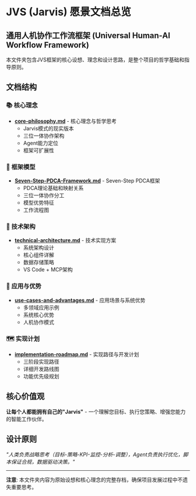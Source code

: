 # JVS (Jarvis) 愿景文档总览

## 通用人机协作工作流框架 (Universal Human-AI Workflow Framework)

本文件夹包含JVS框架的核心设想、理念和设计思路，是整个项目的哲学基础和指导原则。

## 文档结构

### 📚 核心理念
- **[core-philosophy.md](core-philosophy.md)** - 核心理念与哲学思考
  - Jarvis模式的现实版本
  - 三位一体协作架构
  - Agent能力定位
  - 框架可扩展性

### 🔄 框架模型  
- **[Seven-Step-PDCA-Framework.md](Seven-Step-PDCA-Framework.md)** - Seven-Step PDCA框架
  - PDCA理论基础和映射关系
  - 三位一体协作分工
  - 模型优势特征
  - 工作流程图

### 🔧 技术架构
- **[technical-architecture.md](technical-architecture.md)** - 技术实现方案
  - 系统架构设计
  - 核心组件详解
  - 数据存储策略
  - VS Code + MCP架构

### 🎯 应用与优势
- **[use-cases-and-advantages.md](use-cases-and-advantages.md)** - 应用场景与系统优势
  - 多领域应用示例
  - 系统核心优势
  - 人机协作模式

### 🗺️ 实现计划
- **[implementation-roadmap.md](implementation-roadmap.md)** - 实现路径与开发计划
  - 三阶段实现路径
  - 详细开发路线图
  - 功能优先级规划

## 核心价值观

**让每个人都能拥有自己的"Jarvis"** - 一个理解您目标、执行您策略、增强您能力的智能工作伙伴。

## 设计原则

*"人类负责战略思考（目标-策略-KPI-监控-分析-调整），Agent负责执行优化，脚本保证合规，数据驱动决策。"*

---

**注意**: 本文件夹内容为原始设想和核心理念的完整存档，确保项目发展过程中不遗失重要思考。